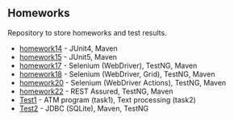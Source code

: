 ## Homeworks

Repository to store homeworks and test results.

* [homework14](https://github.com/ElenaD1402/homeworks/tree/2add33ab8eb20608e9820a314df7b67872546b7c/homework14) - JUnit4, Maven
* [homework15](https://github.com/ElenaD1402/homeworks/tree/2add33ab8eb20608e9820a314df7b67872546b7c/homework15) - JUnit5, Maven
* [homework17](https://github.com/ElenaD1402/homeworks/tree/2add33ab8eb20608e9820a314df7b67872546b7c/homework17) - Selenium (WebDriver), TestNG, Maven
* [homework18](https://github.com/ElenaD1402/homeworks/tree/2add33ab8eb20608e9820a314df7b67872546b7c/homework18) - Selenium (WebDriver, Grid), TestNG, Maven
* [homework20](https://github.com/ElenaD1402/homeworks/tree/2add33ab8eb20608e9820a314df7b67872546b7c/homework20) - Selenium (WebDriver Actions), TestNG, Maven
* [homework22](https://github.com/ElenaD1402/homeworks/tree/2add33ab8eb20608e9820a314df7b67872546b7c/homework22) - REST Assured, TestNG, Maven
* [Test1](https://github.com/ElenaD1402/homeworks/tree/2add33ab8eb20608e9820a314df7b67872546b7c/test1/Test1) - ATM program (task1), Text processing (task2)
* [Test2](https://github.com/ElenaD1402/homeworks/tree/2add33ab8eb20608e9820a314df7b67872546b7c/Test2) - JDBC (SQLite), Maven, TestNG
